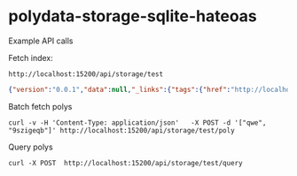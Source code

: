 # polydata-storage-sqlite-hateoas

Example API calls

Fetch index:

`http://localhost:15200/api/storage/test`

```json
{"version":"0.0.1","data":null,"_links":{"tags":{"href":"http://localhost:15200/api/storage/test/tags"},"tag_index":{"href":"http://localhost:15200/api/storage/test/tag/id"},"query":{"href":"http://localhost:15200/api/storage/test/query"},"poly":{"href":"http://localhost:15200/api/storage/test/poly/id"}}}
```

Batch fetch polys

`curl -v -H 'Content-Type: application/json'   -X POST -d '["qwe", "9szigeqb"]' http://localhost:15200/api/storage/test/poly`

Query polys

`curl -X POST  http://localhost:15200/api/storage/test/query`